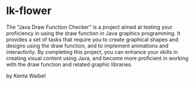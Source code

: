 # lk-flower

The "Java Draw Function Checker" is a project aimed at testing your proficiency in using the draw function in Java graphics programming. 
It provides a set of tasks that require you to create graphical shapes and designs using the draw function, and to implement animations and interactivity. 
By completing this project, you can enhance your skills in creating visual content using Java, and become more proficient in working with the draw function and related graphic libraries.

by Kenta Waibel
